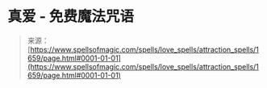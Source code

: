 <!--yml

分类：未分类

日期：2024-06-12 18:34:50

-->

# 真爱 - 免费魔法咒语

> 来源：[https://www.spellsofmagic.com/spells/love_spells/attraction_spells/1659/page.html#0001-01-01](https://www.spellsofmagic.com/spells/love_spells/attraction_spells/1659/page.html#0001-01-01)
